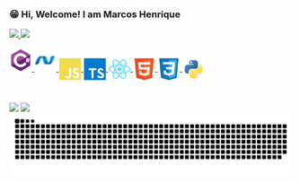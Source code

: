 ### 😁 Hi, Welcome! I am Marcos Henrique

 <div>
   <a href="https://github.com/marcosofx">
   <img height="180em" src="https://github-readme-stats.vercel.app/api?username=marcosofx&show_icons=true&theme=nightowl&include_all_commits=true&count_private=true"/>
   <img height="180em" src="https://github-readme-stats.vercel.app/api/top-langs/?username=marcosofx&layout=compact&langs_count=7&theme=nightowl"/>
   

</div>
<div style="display: inline_block"><br>
  <img src="https://raw.githubusercontent.com/devicons/devicon/master/icons/csharp/csharp-original.svg" alt="C#" width="40" height="40">
  <img src="https://raw.githubusercontent.com/devicons/devicon/master/icons/dot-net/dot-net-original.svg" alt=".NET" width="40" height="40">
  <img align="center" alt="Js" height="40" width="40" src="https://raw.githubusercontent.com/devicons/devicon/master/icons/javascript/javascript-plain.svg">
  <img align="center" alt="Ts" height="40" width="40" src="https://raw.githubusercontent.com/devicons/devicon/master/icons/typescript/typescript-plain.svg">
  <img align="center" alt="React" height="40" width="40" src="https://raw.githubusercontent.com/devicons/devicon/master/icons/react/react-original.svg">
  <img align="center" alt="HTML" height="40" width="40" src="https://raw.githubusercontent.com/devicons/devicon/master/icons/html5/html5-original.svg">
  <img align="center" alt="CSS" height="40" width="40" src="https://raw.githubusercontent.com/devicons/devicon/master/icons/css3/css3-original.svg">
  <img align="center" alt="Python" height="40" width="40" src="https://raw.githubusercontent.com/devicons/devicon/master/icons/python/python-original.svg">
 
</div>
 
 <br>
 
  ### 
 
<div> 
  <a href="https://www.linkedin.com/in/marcoshbb/?originalSubdomain=br" target="_blank"><img src="https://img.shields.io/badge/-LinkedIn-%230077B5?style=for-the-badge&logo=linkedin&logoColor=white" target="_blank"></a> 
    <a href="https://instagram.com/marcosofx/" target="_blank"><img src="https://img.shields.io/badge/-Instagram-%23E4405F?style=for-the-badge&logo=instagram&logoColor=white" target="_blank"></a>

   <picture>
    <source media="(prefers-color-scheme: dark)" srcset="https://raw.githubusercontent.com/marcosofx/marcosofx/output/github-contribution-grid-snake-dark.svg">
    <source media="(prefers-color-scheme: light)" srcset="https://raw.githubusercontent.com/marcosofx/marcosofx/output/github-contribution-grid-snake.svg">
    <img alt="github contribution grid snake animation" src="https://raw.githubusercontent.com/marcosofx/marcosofx/output/github-contribution-grid-snake.svg">
   </picture>

</div>
